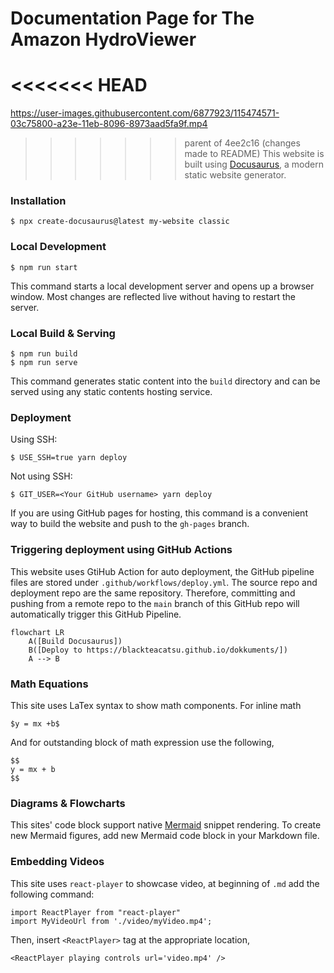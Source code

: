 # Documentation Page for The Amazon HydroViewer
<<<<<<< HEAD
=======

https://user-images.githubusercontent.com/6877923/115474571-03c75800-a23e-11eb-8096-8973aad5fa9f.mp4

>>>>>>> parent of 4ee2c16 (changes made to README)
This website is built using [Docusaurus](https://docusaurus.io/), a modern static website generator.

### Installation

```
$ npx create-docusaurus@latest my-website classic
```

### Local Development

```
$ npm run start
```

This command starts a local development server and opens up a browser window. Most changes are reflected live without having to restart the server.

### Local Build & Serving

```
$ npm run build
$ npm run serve
```

This command generates static content into the `build` directory and can be served using any static contents hosting service.

### Deployment

Using SSH:

```
$ USE_SSH=true yarn deploy
```

Not using SSH:

```
$ GIT_USER=<Your GitHub username> yarn deploy
```

If you are using GitHub pages for hosting, this command is a convenient way to build the website and push to the `gh-pages` branch.

### Triggering deployment using GitHub Actions

This website uses GtiHub Action for auto deployment, the GitHub pipeline files are stored under `.github/workflows/deploy.yml`. The source repo and deployment repo are the same repository. Therefore, committing and pushing from a remote repo to the `main` branch of this GitHub repo will automatically trigger this GitHub Pipeline.

```mermaid
flowchart LR
    A([Build Docusaurus]) 
    B([Deploy to https://blackteacatsu.github.io/dokkuments/])
    A --> B
```

### Math Equations
This site uses LaTex syntax to show math components. For inline math
```
$y = mx +b$
```

And for outstanding block of math expression use the following,
```
$$
y = mx + b
$$
```

### Diagrams & Flowcharts
This sites' code block support native [Mermaid](https://mermaid.js.org/) snippet rendering. To create new Mermaid figures, add new Mermaid code block in your Markdown file.

### Embedding Videos
This site uses `react-player` to showcase video, at beginning of `.md` add the following command:

```
import ReactPlayer from "react-player"
import MyVideoUrl from './video/myVideo.mp4';
```

Then, insert `<ReactPlayer>` tag at the appropriate location,
```
<ReactPlayer playing controls url='video.mp4' />
```